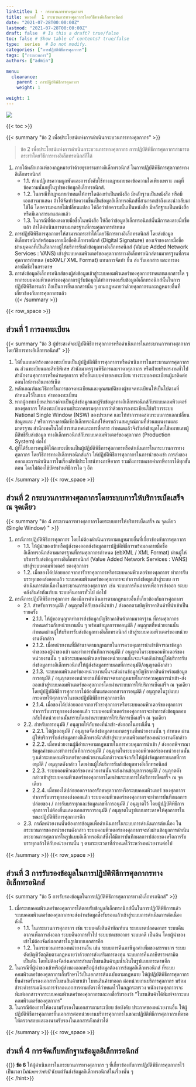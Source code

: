 ```yaml
---
linktitle: 1 - กระบวนการทางศุลกากร
title: หมวดที่  1 กระบวนการทางศุลกากรโดยวิธีทางอิเล็กทรอนิกส์ 
date: "2021-07-28T00:00:00Z"
lastmod: "2021-07-28T00:00:00Z"
draft: false  # Is this a draft? true/false
toc: false # Show table of contents? true/false
type:  series  # Do not modify.
categories: ["การปฏิบัติพิธีการศุลกากร"]
tags: ["กระบวนการ"]
authors: ["admin"]

menu:
  clearance:
    parent : การปฏิบัติพิธีการศุลกากร
    weight: 1

weight: 1
---
```


![](../img/img_01.png)  


{{< toc >}}



{{< summary "ข้อ 2 เพื่อประโยชน์แห่งการดำเนินกระบวนการทางศุลกากร" >}}

> ข้อ 2 เพื่อประโยชน์แห่งการดำเนินกระบวนการทางศุลกากร  การปฏิบัติพิธีการศุลกากรสามารถกระทำโดยวิธีการทางอิเล็กทรอนิกส์ก็ได้

1.	ภายใต้หลักเกณฑ์ของกฎหมายว่าด้วยธุรกรรมทางอิเล็กทรอนิกส์  ในการปฏิบัติพิธีการศุลกากรทางอิเล็กทรอนิกส์  
    + 1.1.	ห้ามปฏิเสธความผูกพันและการบังคับใช้ทางกฎหมายของข้อความใดเพียงเพราะ เหตุที่ข้อความนั้นอยู่ในรูปของข้อมูลอิเล็กทรอนิกส์.  
    + 1.2.	ในกรณีที่กฎหมายกำหนดให้การใดต้องทำเป็นหนังสือ  มีหลักฐานเป็นหนังสือ   หรือมีเอกสารมาแสดง  ถ้าได้จัดทำข้อความขึ้นเป็นข้อมูลอิเล็กทรอนิกส์ที่สามารถเข้าถึงและนำกลับมาใช้ได้ โดยความหมายไม่เปลี่ยนแปลง  ให้ถือว่าข้อความนั้นเป็นหนังสือ  มีหลักฐานเป็นหนังสือ  หรือมีเอกสารมาแสดงแล้ว   
    + 1.3.	ในกรณีที่ต้องลงลายมือชื่อในหนังสือ  ให้ถือว่าข้อมูลอิเล็กทรอนิกส์นั้นมีการลงลายมือชื่อแล้ว  ถ้าได้ดำเนินการตามมาตรฐานที่กรมศุลกากรกำหนด   
2.	การปฏิบัติพิธีการศุลกากรให้สามารถกระทำได้โดยวิธีการทางอิเล็กทรอนิกส์  โดยส่งข้อมูลอิเล็กทรอนิกส์พร้อมลงลายมือชื่ออิเล็กทรอนิกส์  (Digital  Signature)  ของเจ้าของลายมือชื่อ  ผ่านบุคคลที่เป็นสื่อกลางผู้ให้บริการรับส่งข้อมูลทางอิเล็กทรอนิกส์  (Value  Added  Network  Services  :  VANS)  เข้าสู่ระบบคอมพิวเตอร์ของศุลกากรทางอิเล็กทรอนิกส์ตามมาตรฐานที่กรมศุลกากรกำหนด  (ebXML/  XML  Format)  แทนการจัดทำ  ยื่น  ส่ง  รับเอกสาร  และการลงลายมือชื่อในกระดาษ   
3.	การส่งข้อมูลอิเล็กทรอนิกส์ของผู้ส่งข้อมูลเข้าสู่ระบบคอมพิวเตอร์ของศุลกากรทดแทนเอกสารใด ๆ  หากระบบคอมพิวเตอร์ของศุลกากรผู้รับข้อมูลได้ทำการตอบรับข้อมูลอิเล็กทรอนิกส์นั้นในการปฏิบัติพิธีการแล้ว  ถือเป็นการยื่นเอกสารนั้น  ๆ  ตามกฎหมายว่าด้วยศุลกากรและกฎหมายอื่นที่เกี่ยวข้องกับการศุลกากรแล้ว   
{{< /summary >}}

{{< row_space >}}
## ส่วนที่ 1 การลงทะเบียน


{{< summary "ข้อ 3 ผู้ประสงค์จะปฏิบัติพิธีการศุลกากรหรือดำเนินการในกระบวนการทางศุลกากร โดยวิธีการทางอิเล็กทรอนิกส์" >}}


1.	ให้ยื่นแบบคำร้องขอลงทะเบียนเป็นผู้ปฏิบัติพิธีการศุลกากรหรือดำเนินการในกระบวนการศุลกากร  ณ  ส่วนทะเบียนและสิทธิพิเศษ  สำนักมาตรฐานพิธีการและราคาศุลกากร  หรือฝ่ายบริหารงานทั่วไป  สำนักงานศุลกากรหรือด่านศุลกากร  หรือยื่นแบบคำขอลงทะเบียน ทางระบบลงทะเบียนผู้มาติดต่อออนไลน์ทางอินเทอร์เน็ต 
2.	หลักเกณฑ์และวิธีการในการขอจดทะเบียนและคุณสมบัติของผู้ขอจดทะเบียนให้เป็นไปตามที่กำหนดไว้ในแบบ คำขอลงทะเบียน 
3.	หากผู้ลงทะเบียนประสงค์จะเป็นผู้ส่งข้อมูลและผู้รับข้อมูลทางอิเล็กทรอนิกส์กับระบบคอมพิวเตอร์ของศุลกากร  ให้ลงทะเบียนตามประกาศกรมศุลกากรว่าด้วยการลงทะเบียนใช้บริการระบบ  National  Single  Window  (NSW)  ของประเทศ  และให้ทำการทดสอบระบบการแลกเปลี่ยนข้อมูลและ / หรือการลงลายมือชื่ออิเล็กทรอนิกส์ให้ครบถ้วนสมบูรณ์ตามที่ส่วนแผนงานและมาตรฐาน สำนักเทคโนโลยีสารสนเทศและการสื่อสาร  กำหนดแล้วจึงรับส่งข้อมูลโดยใช้หมายเลขผู้มีสิทธิรับส่งข้อมูล ทางอิเล็กทรอนิกส์กับระบบคอมพิวเตอร์ของศุลกากร  (Production  System)  ต่อไป 
4.	ผู้ที่ได้รับการอนุมัติให้ลงทะเบียนเป็นผู้ปฏิบัติพิธีการศุลกากรหรือดำเนินการในกระบวนการทางศุลกากร โดยวิธีการทางอิเล็กทรอนิกส์แล้ว  ให้ปฏิบัติพิธีการศุลกากรในการนำของเข้า  การส่งของออกและการดำเนินการในเรื่องสิทธิประโยชน์ทางภาษีอากร  รวมถึงการชดเชยค่าภาษีอากรได้ทุกขั้นตอน  โดยไม่ต้องใช้บัตรผ่านพิธีการใด ๆ  อีก


{{< /summary >}}
{{< row_space >}}
## ส่วนที่  2 กระบวนการทางศุลกากรโดยระบบการให้บริการเบ็ดเสร็จ  ณ  จุดเดียว  

{{< summary "ข้อ 4 กระบวนการทางศุลกากรโดยระบบการให้บริการเบ็ดเสร็จ  ณ  จุดเดียว  (Single  Window) " >}}

1.	กรณีการปฏิบัติพิธีการศุลกากร  โดยไม่ต้องดำเนินการตามกฎหมายอื่นที่เกี่ยวข้องกับการศุลกากร   
    + 1.1.	ให้ผู้นำของเข้าหรือผู้ส่งของออกส่งข้อมูลการปฏิบัติพิธีการพร้อมลงลายมือชื่อ อิเล็กทรอนิกส์ตามมาตรฐานที่กรมศุลกากรกำหนด  (ebXML  /  XML  Format)  ผ่านผู้ให้บริการรับส่งข้อมูลทางอิเล็กทรอนิกส์  (Value  Added  Network  Services  :  VANS)  เข้าสู่ระบบคอมพิวเตอร์ ของศุลกากร   
    + 1.2.	เมื่อของได้ปล่อยออกจากอารักขาศุลกากรหรือระบบคอมพิวเตอร์ของศุลกากร ทำการรับบรรทุกของส่งออกแล้ว  ระบบคอมพิวเตอร์ของศุลกากรจะทำการส่งข้อมูลเข้าสู่ระบบ การดำเนินการต่อเนื่องในกระบวนการของศุลกากร  เช่น  ระบบการคืนอากรเพื่อการส่งออก   ระบบคลังสินค้าทัณฑ์บน  ระบบคืนอากรทั่วไป  ต่อไป   
2.	กรณีการปฏิบัติพิธีการศุลกากร  ต้องมีการดำเนินการตามกฎหมายอื่นที่เกี่ยวข้องกับการศุลกากร   
    + 2.1.	สำหรับการอนุมัติ / อนุญาตให้กับของที่นำเข้า / ส่งออกตามบัญชีราคาสินค้าที่นำเข้าเป็นรายครั้ง   
        * 2.1.1.	ให้ผู้ขออนุญาตทำการส่งข้อมูลบัญชีราคาสินค้าตามมาตรฐาน ที่กรมศุลกากรกำหนดร่วมกับหน่วยงานนั้น ๆ  พร้อมข้อมูลการขออนุมัติ / อนุญาตที่หน่วยงานนั้น กำหนดผ่านผู้ให้บริการรับส่งข้อมูลทางอิเล็กทรอนิกส์  เข้าสู่ระบบคอมพิวเตอร์ของหน่วยงานดังกล่าว   
        * 2.1.2.	เมื่อหน่วยงานที่มีอำนาจตามกฎหมายในการควบคุมการนำเข้าพิจารณาข้อมูลคำขอของผู้นำของเข้า  และทำการบันทึกการอนุมัติ / อนุญาตในระบบคอมพิวเตอร์ของหน่วยงานนั้น ๆ  แล้วระบบคอมพิวเตอร์ของหน่วยงานนั้นจะแจ้งกลับผ่านผู้ให้บริการรับส่งข้อมูลทางอิเล็กทรอนิกส์ให้ผู้ส่งข้อมูลทราบเลขที่การอนุมัติ/อนุญาตดังกล่าว   
        * 2.1.3.	ระบบคอมพิวเตอร์ของหน่วยงานนั้นจะส่งผ่านข้อมูลบัญชีราคาสินค้าพร้อมข้อมูลการอนุมัติ / อนุญาตของหน่วยงานที่มีอำนาจตามกฎหมายในการควบคุมการนำเข้า-ส่งออกเข้าสู่ระบบคอมพิวเตอร์ของศุลกากรโดยผ่านระบบการให้บริการเบ็ดเสร็จ  ณ  จุดเดียว  โดยผู้ปฏิบัติพิธีการศุลกากรไม่ต้องยื่นแสดงเอกสารการอนุมัติ / อนุญาตในรูปแบบกระดาษให้ศุลกากรในขณะปฏิบัติพิธีการศุลกากรอีก   
        * 2.1.4.	เมื่อของได้ปล่อยออกจากอารักขาศุลกากรหรือระบบคอมพิวเตอร์ของศุลกากรทำการรับบรรทุกของส่งออกแล้ว  ระบบคอมพิวเตอร์ของศุลกากรจะทำการส่งข้อมูลตอบกลับให้หน่วยงานนั้นทราบโดยผ่านระบบการให้บริการเบ็ดเสร็จ  ณ  จุดเดียว   
    + 2.2.	 สำหรับการอนุมัติ / อนุญาตให้กับของที่นำเข้า-ส่งออกในกรณีอื่น ๆ 
        * 2.2.1.	ให้ผู้ขออนุมัติ / อนุญาตจัดส่งข้อมูลตามมาตรฐานที่หน่วยงานนั้น ๆ  กำหนด  ผ่านผู้ให้บริการรับส่งข้อมูลทางอิเล็กทรอนิกส์เข้าสู่ระบบคอมพิวเตอร์ของหน่วยงานดังกล่าว 
        * 2.2.2.	เมื่อหน่วยงานผู้มีอำนาจตามกฎหมายในการควบคุมการนำเข้า / ส่งออกพิจารณาข้อมูลคำขอและทำการบันทึกการอนุมัติ / อนุญาตในระบบคอมพิวเตอร์ของหน่วยงานนั้น ๆ  แล้วระบบคอมพิวเตอร์ของหน่วยงานดังกล่าวจะแจ้งกลับให้ผู้ส่งข้อมูลทราบเลขที่การอนุมัติ / อนุญาตดังกล่าว โดยผ่านผู้ให้บริการรับส่งข้อมูลทางอิเล็กทรอนิกส์ 
        * 2.2.3.	ระบบคอมพิวเตอร์ของหน่วยงานนั้นจะส่งผ่านข้อมูลการอนุมัติ / อนุญาตดังกล่าวเข้าสู่ระบบคอมพิวเตอร์ของศุลกากรโดยผ่านระบบการให้บริการเบ็ดเสร็จ  ณ  จุดเดียว 
        * 2.2.4.	เมื่อของได้ปล่อยออกจากอารักขาศุลกากรหรือระบบคอมพิวเตอร์ ของศุลกากรทำการรับบรรทุกของส่งออกแล้ว  ระบบคอมพิวเตอร์ของศุลกากรจะทำการบันทึกผลการปล่อยของ / การรับบรรทุกและข้อมูลเลขที่การอนุมัติ / อนุญาตไว้  โดยผู้ปฏิบัติพิธีการศุลกากรไม่ต้องยื่นแสดงเอกสารการอนุมัติ / อนุญาตในรูปแบบกระดาษให้ศุลกากรในขณะปฏิบัติพิธีการศุลกากรอีก 
    + 2.3.	กรณีหน่วยงานนั้นต้องการข้อมูลเพื่อดำเนินการในระบบการดำเนินการต่อเนื่อง ในกระบวนการของหน่วยงานดังกล่าว  ระบบคอมพิวเตอร์ของศุลกากรจะส่งผ่านข้อมูลการดำเนินกระบวนการศุลกากรในรูปแบบอิเล็กทรอนิกส์ซึ่งได้มีการบันทึกผลการปล่อยของหรือการรับบรรทุกแล้วให้กับหน่วยงานนั้น ๆ  ตามระยะเวลาที่กำหนดไว้ระหว่างหน่วยงานต่อไป



{{< /summary >}}
{{< row_space >}}
## ส่วนที่  3 การรับรองข้อมูลในการปฏิบัติพิธีการศุลกากรทางอิเล็กทรอนิกส์  

{{< summary "ข้อ 5 การรับรองข้อมูลในการปฏิบัติพิธีการศุลกากรทางอิเล็กทรอนิกส์" >}}

1.	เมื่อระบบคอมพิวเตอร์ของศุลกากรได้ตอบรับข้อมูลอิเล็กทรอนิกส์นั้นในการปฏิบัติพิธีการแล้ว  ระบบคอมพิวเตอร์ของศุลกากรจะส่งผ่านข้อมูลซึ่งรับรองแล้วเข้าสู่ระบบการดำเนินการต่อเนื่อง  ดังนี้ 
    + 1.1.	ในกระบวนการศุลกากร  เช่น  ระบบคลังสินค้าทัณฑ์บน  ระบบเขตปลอดอากร  ระบบคืนอากรเพื่อการส่งออก  ระบบคืนอากรทั่วไป  ระบบชดเชยอากร  ระบบคดี  เป็นต้น  โดยผู้นำของเข้าไม่ต้องจัดส่งเอกสารในรูปแบบเอกสารอีก 
    + 1.2.	ในกระบวนการของหน่วยงานอื่น  เช่น  ระบบการคืนภาษีมูลค่าเพิ่มของสรรพากร  ระบบตัดบัญชีวัตถุดิบตามกฎหมายว่าด้วยการส่งเสริมการลงทุน  ระบบการคืนภาษีสรรพสามิต  เป็นต้น  โดยไม่ต้องจัดส่งเอกสารสำเนาใบขนสินค้ามุมน้ำเงินในรูปแบบกระดาษอีก 
2.	ในกรณีที่ผู้นำของเข้าหรือผู้ส่งของออกหรือผู้ส่งข้อมูลต้องการข้อมูลอิเล็กทรอนิกส์ ที่ระบบคอมพิวเตอร์ของศุลกากรเก็บรักษาไว้เป็นเอกสารต้นฉบับตามกฎหมาย  ให้ผู้ปฏิบัติพิธีการศุลกากร ยื่นคำขอรับรองเอกสารใบขนสินค้าขาเข้า  ใบขนสินค้าขาออก  ต่อหน่วยงานบริการศุลกากร  พร้อมชำระค่าธรรมเนียมการจำลองเอกสารตามอัตราที่กำหนดไว้ในกฎกระทรวง  พนักงานศุลกากรจะพิมพ์เอกสารจากระบบคอมพิวเตอร์ของศุลกากรและลงชื่อรับรองว่า  “ใบขนสินค้าได้พิมพ์จากระบบคอมพิวเตอร์ของศุลกากร”   
3.	ในกรณีต้องการให้ลงนามรับรองในเอกสารตามระเบียบ  ข้อบังคับ  ประกาศของหน่วยงานอื่น  ให้ผู้ปฏิบัติพิธีการศุลกากรยื่นเอกสารต่อหน่วยงานบริการศุลกากรในขณะปฏิบัติพิธีการศุลกากรเพื่อขอให้ตรวจสอบและลงนามรับรองในเอกสารดังกล่าวได้ 


{{< /summary >}}
{{< row_space >}}
## ส่วนที่  4 การจัดเก็บหลักฐานข้อมูลอิเล็กทรอนิกส์  
{{<hint warning>}}
 **ข้อ 6** ให้ผู้ดำเนินการในกระบวนการทางศุลกากร  ๆ ที่เกี่ยวข้องกับการปฏิบัติพิธีการศุลกากรไว้  เป็นเวลา*ไม่น้อยกว่าห้าปี* นับแต่วันส่งข้อมูลอิเล็กทรอนิกส์ในเรื่องนั้น ๆ    
{{< /hint>}}



